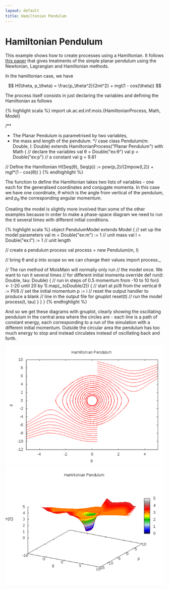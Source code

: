 ```yaml
---
layout: default
title: Hamiltonian Pendulum
---
```


Hamiltonian Pendulum
====================

This example shows how to create processes using a Hamiltonian. It
follows
[this paper](https://www.wiki.ed.ac.uk/download/attachments/215188561/MPT%20Series%20-%20Session%204-%20Addendum.pdf?version=1&modificationDate=1404399118000&api=v2)
that gives treatments of the simple planar pendulum using the
Newtonian, Lagrangian and Hamiltonian methods.

In the hamiltonian case, we have

$$
H(\theta, p_\theta) = \frac{p_\theta^2}{2ml^2} + mgl(1 - cos(\theta))
$$

The process itself consists in just declaring the variables and
defining the Hamiltonian as follows

{% highlight scala %}
import uk.ac.ed.inf.mois.{HamiltonianProcess, Math, Model}

/**
 * The Planar Pendulum is parametrised by two variables,
 * the mass and length of the pendulum.
 */
case class Pendulum(m: Double, l: Double) 
     extends HamiltonianProcess("Planar Pendulum") with Math {
  // declare the variables
  val θ = Double("ex:θ")
  val p = Double("ex:p")
  // a constant
  val g = 9.81

  // Define the Hamiltonian
  H(Seq(θ), Seq(p)) := pow(p,2)/(2*m*pow(l,2)) + m*g*l*(1 - cos(θ))
}
{% endhighlight %}

The function to define the Hamiltonian takes two lists of variables -
one each for the generalised coordinates and conjugate momenta. In
this case we have one coordinate, $\theta$ which is the angle from
vertical of the pendulum, and $p_\theta$ the corresponding angular
momentum.

Creating the model is slightly more involved than some of the other
examples because in order to make a phase-space diagram we need to run
the it several times with different initial conditions.

{% highlight scala %}
object PendulumModel extends Model {
  // set up the model parameters
  val m = Double("ex:m") := 1 // unit mass
  val l = Double("ex:l") := 1 // unit length

  // create a pendulum process
  val process = new Pendulum(m, l)

  // bring θ and p into scope so we can change their values
  import process._

  // The run method of MoisMain will normally only run
  // the model once. We want to run it several times
  // for different initial momenta
  override def run(t: Double, tau: Double) {
    // run in steps of 0.5 momentum from -10 to 10
    for(i <- (-20 until 20 by 1).map(_.toDouble/2)) {
      // start at pi/8 from the vertical
      θ := PI/8
      // set the initial momentum
      p := i
      // reset the output handler to produce a blank
      // line in the output file for gnuplot
      reset(t)
      // run the model
      process(t, tau)
    }
  }
}
{% endhighlight %}

And so we get these diagrams with gnuplot, clearly showing the
oscillating pendulum in the central area where the circles are - each
line is a path of constant energy, each corresponding to a run of the
simulation with a different initial momentum. Outside the circular
area the pendulum has too much energy to stop and instead circulates
instead of oscillating back and forth.

![Phase-space Diagram](pendulum.png)
![Phase-space Diagram](pendulum-3d.png)
